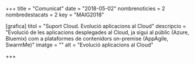 +++
title             = "Comunicat"
date              = "2018-05-02"
nombrenoticies    = 2
nombredestacats   = 2
key               = "MAIG2018"

[grafica]
titol      = "Suport Cloud. Evolució aplicacions al Cloud"
descripcio = "Evolució de les aplicacions desplegades al Cloud, ja sigui al públic (Azure, Bluemix) com a plataformes de contenidors on-premise (AppAgile, SwarmMe)"
imatge     = ""
alt        = "Evolució aplicacions al Cloud"

+++
